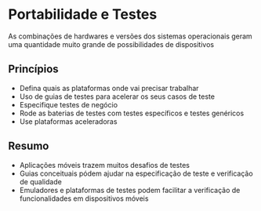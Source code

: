# Portabilidade e Testes

As combinações de hardwares e versões dos sistemas operacionais geram uma quantidade muito grande de possibilidades de dispositivos

## Princípios

- Defina quais as plataformas onde vai precisar trabalhar
- Uso de guias de testes para acelerar os seus casos de teste
- Especifique testes de negócio
- Rode as baterias de testes com testes específicos e testes genéricos
- Use plataformas aceleradoras

## Resumo

- Aplicações móveis trazem muitos desafios de testes
- Guias conceituais pódem ajudar na especificação de teste e verificação de qualidade
- Emuladores e plataformas de testes podem facilitar a verificação de funcionalidades em dispositivos móveis